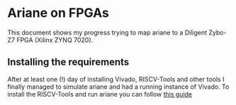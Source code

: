 # Ariane on FPGAs

This document shows my progress trying to map ariane to a Diligent Zybo-Z7 FPGA (Xilinx ZYNQ 7020).

## Installing the requirements

After at least one (!) day of installing Vivado, RISCV-Tools and other tools I finally managed to simulate ariane and had a running instance of Vivado. To install the RISCV-Tools and run ariane you can follow [this guide](https://gist.github.com/Moschn/2a8a5835cd842e8a562b08f14aecffda)

